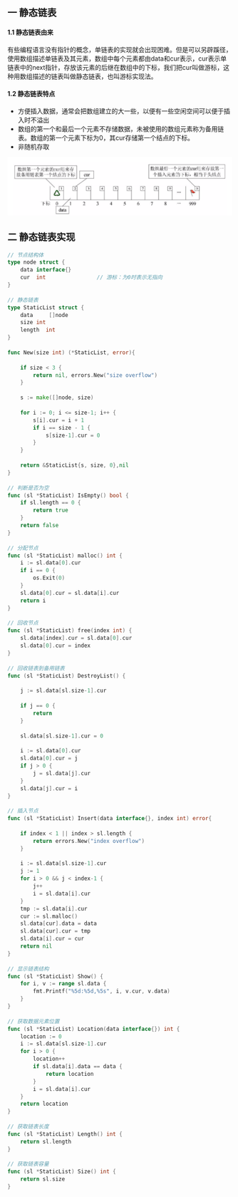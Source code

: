 ## 一 静态链表

#### 1.1 静态链表由来

有些编程语言没有指针的概念，单链表的实现就会出现困难。但是可以另辟蹊径，使用数组描述单链表及其元素，数组中每个元素都由data和cur表示，cur表示单链表中的next指针，存放该元素的后继在数组中的下标，我们把cur叫做游标，这种用数组描述的链表叫做静态链表，也叫游标实现法。  

#### 1.2 静态链表特点

- 方便插入数据，通常会把数组建立的大一些，以便有一些空闲空间可以便于插入时不溢出
- 数组的第一个和最后一个元素不存储数据，未被使用的数组元素称为备用链表。数组的第一个元素下标为0，其cur存储第一个结点的下标。 
- 非随机存取

![](../../images/algorithm/staticlist-1.png)  

## 二 静态链表实现  
```go
// 节点结构体
type node struct {
	data interface{}
	cur  int 				// 游标：为0时表示无指向
}

// 静态链表
type StaticList struct {
	data     []node
	size int
	length  int
}

func New(size int) (*StaticList, error){

	if size < 3 {
		return nil, errors.New("size overflow")
	}

	s := make([]node, size)

	for i := 0; i <= size-1; i++ {
		s[i].cur = i + 1
		if i == size - 1 {
			s[size-1].cur = 0 
		}
	}

	return &StaticList{s, size, 0},nil 
}

// 判断是否为空
func (sl *StaticList) IsEmpty() bool {
	if sl.length == 0 {
		return true
	}
	return false
}

// 分配节点
func (sl *StaticList) malloc() int {
	i := sl.data[0].cur
	if i == 0 {
		os.Exit(0)
	}
	sl.data[0].cur = sl.data[i].cur
	return i
}

// 回收节点
func (sl *StaticList) free(index int) {
	sl.data[index].cur = sl.data[0].cur
	sl.data[0].cur = index
}

// 回收链表到备用链表
func (sl *StaticList) DestroyList() {

	j := sl.data[sl.size-1].cur

	if j == 0 {
		return
	}

	sl.data[sl.size-1].cur = 0

	i := sl.data[0].cur
	sl.data[0].cur = j
	if j > 0 {
		j = sl.data[j].cur
	}
	sl.data[j].cur = i
}

// 插入节点
func (sl *StaticList) Insert(data interface{}, index int) error{

	if index < 1 || index > sl.length {
		return errors.New("index overflow")
	}

	i := sl.data[sl.size-1].cur
	j := 1
	for i > 0 && j < index-1 {
		j++
		i = sl.data[i].cur
	}
	tmp := sl.data[i].cur
	cur := sl.malloc()
	sl.data[cur].data = data
	sl.data[cur].cur = tmp
	sl.data[i].cur = cur
	return nil
}

// 显示链表结构
func (sl *StaticList) Show() {
	for i, v := range sl.data {
		fmt.Printf("%5d:%5d,%5s", i, v.cur, v.data)
	}
}

// 获取数据元素位置
func (sl *StaticList) Location(data interface{}) int {
	location := 0
	i := sl.data[sl.size-1].cur
	for i > 0 {
		location++
		if sl.data[i].data == data {
			return location
		}
		i = sl.data[i].cur
	}
	return location
}

// 获取链表长度
func (sl *StaticList) Length() int {
	return sl.length
}

// 获取链表容量
func (sl *StaticList) Size() int {
	return sl.size
}
```